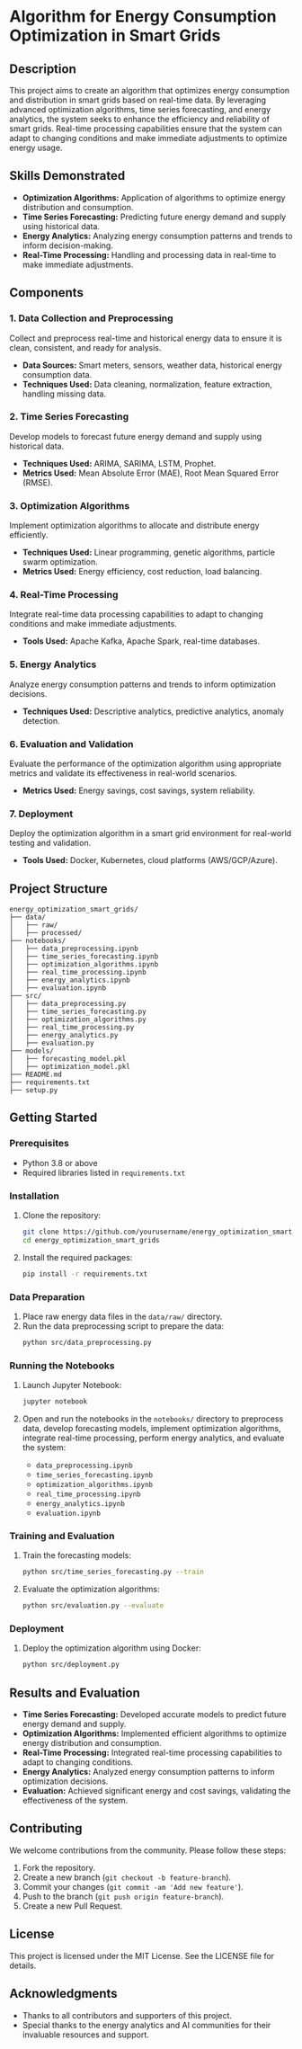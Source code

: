 # Algorithm for Energy Consumption Optimization in Smart Grids

## Description

This project aims to create an algorithm that optimizes energy consumption and distribution in smart grids based on real-time data. By leveraging advanced optimization algorithms, time series forecasting, and energy analytics, the system seeks to enhance the efficiency and reliability of smart grids. Real-time processing capabilities ensure that the system can adapt to changing conditions and make immediate adjustments to optimize energy usage.

## Skills Demonstrated

- **Optimization Algorithms:** Application of algorithms to optimize energy distribution and consumption.
- **Time Series Forecasting:** Predicting future energy demand and supply using historical data.
- **Energy Analytics:** Analyzing energy consumption patterns and trends to inform decision-making.
- **Real-Time Processing:** Handling and processing data in real-time to make immediate adjustments.

## Components

### 1. Data Collection and Preprocessing

Collect and preprocess real-time and historical energy data to ensure it is clean, consistent, and ready for analysis.

- **Data Sources:** Smart meters, sensors, weather data, historical energy consumption data.
- **Techniques Used:** Data cleaning, normalization, feature extraction, handling missing data.

### 2. Time Series Forecasting

Develop models to forecast future energy demand and supply using historical data.

- **Techniques Used:** ARIMA, SARIMA, LSTM, Prophet.
- **Metrics Used:** Mean Absolute Error (MAE), Root Mean Squared Error (RMSE).

### 3. Optimization Algorithms

Implement optimization algorithms to allocate and distribute energy efficiently.

- **Techniques Used:** Linear programming, genetic algorithms, particle swarm optimization.
- **Metrics Used:** Energy efficiency, cost reduction, load balancing.

### 4. Real-Time Processing

Integrate real-time data processing capabilities to adapt to changing conditions and make immediate adjustments.

- **Tools Used:** Apache Kafka, Apache Spark, real-time databases.

### 5. Energy Analytics

Analyze energy consumption patterns and trends to inform optimization decisions.

- **Techniques Used:** Descriptive analytics, predictive analytics, anomaly detection.

### 6. Evaluation and Validation

Evaluate the performance of the optimization algorithm using appropriate metrics and validate its effectiveness in real-world scenarios.

- **Metrics Used:** Energy savings, cost savings, system reliability.

### 7. Deployment

Deploy the optimization algorithm in a smart grid environment for real-world testing and validation.

- **Tools Used:** Docker, Kubernetes, cloud platforms (AWS/GCP/Azure).

## Project Structure

```
energy_optimization_smart_grids/
├── data/
│   ├── raw/
│   ├── processed/
├── notebooks/
│   ├── data_preprocessing.ipynb
│   ├── time_series_forecasting.ipynb
│   ├── optimization_algorithms.ipynb
│   ├── real_time_processing.ipynb
│   ├── energy_analytics.ipynb
│   ├── evaluation.ipynb
├── src/
│   ├── data_preprocessing.py
│   ├── time_series_forecasting.py
│   ├── optimization_algorithms.py
│   ├── real_time_processing.py
│   ├── energy_analytics.py
│   ├── evaluation.py
├── models/
│   ├── forecasting_model.pkl
│   ├── optimization_model.pkl
├── README.md
├── requirements.txt
├── setup.py
```

## Getting Started

### Prerequisites

- Python 3.8 or above
- Required libraries listed in `requirements.txt`

### Installation

1. Clone the repository:
   ```bash
   git clone https://github.com/yourusername/energy_optimization_smart_grids.git
   cd energy_optimization_smart_grids
   ```

2. Install the required packages:
   ```bash
   pip install -r requirements.txt
   ```

### Data Preparation

1. Place raw energy data files in the `data/raw/` directory.
2. Run the data preprocessing script to prepare the data:
   ```bash
   python src/data_preprocessing.py
   ```

### Running the Notebooks

1. Launch Jupyter Notebook:
   ```bash
   jupyter notebook
   ```

2. Open and run the notebooks in the `notebooks/` directory to preprocess data, develop forecasting models, implement optimization algorithms, integrate real-time processing, perform energy analytics, and evaluate the system:
   - `data_preprocessing.ipynb`
   - `time_series_forecasting.ipynb`
   - `optimization_algorithms.ipynb`
   - `real_time_processing.ipynb`
   - `energy_analytics.ipynb`
   - `evaluation.ipynb`

### Training and Evaluation

1. Train the forecasting models:
   ```bash
   python src/time_series_forecasting.py --train
   ```

2. Evaluate the optimization algorithms:
   ```bash
   python src/evaluation.py --evaluate
   ```

### Deployment

1. Deploy the optimization algorithm using Docker:
   ```bash
   python src/deployment.py
   ```

## Results and Evaluation

- **Time Series Forecasting:** Developed accurate models to predict future energy demand and supply.
- **Optimization Algorithms:** Implemented efficient algorithms to optimize energy distribution and consumption.
- **Real-Time Processing:** Integrated real-time processing capabilities to adapt to changing conditions.
- **Energy Analytics:** Analyzed energy consumption patterns to inform optimization decisions.
- **Evaluation:** Achieved significant energy and cost savings, validating the effectiveness of the system.

## Contributing

We welcome contributions from the community. Please follow these steps:

1. Fork the repository.
2. Create a new branch (`git checkout -b feature-branch`).
3. Commit your changes (`git commit -am 'Add new feature'`).
4. Push to the branch (`git push origin feature-branch`).
5. Create a new Pull Request.

## License

This project is licensed under the MIT License. See the LICENSE file for details.

## Acknowledgments

- Thanks to all contributors and supporters of this project.
- Special thanks to the energy analytics and AI communities for their invaluable resources and support.

